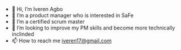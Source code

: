 - 👋 Hi, I’m Iveren Agbo
- 👀 I’m a product manager who is interested in SaFe
- 🌱 I’m a certified scrum master 
- 💞️ I’m looking to improve my PM skills and become more technically inclinded 
- 📫 How to reach me iveren17@gmail.com 

<!---
Evon081/Evon081 is a ✨ special ✨ repository because its `README.md` (this file) appears on your GitHub profile.
You can click the Preview link to take a look at your changes.
--->
